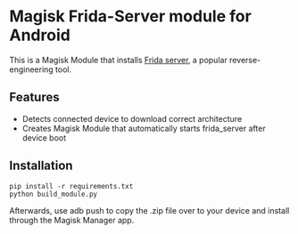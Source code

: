 # Magisk Frida-Server module for Android

This is a Magisk Module that installs [Frida server](https://www.frida.re), a popular reverse-engineering tool.

## Features

* Detects connected device to download correct architecture
* Creates Magisk Module that automatically starts frida_server after device boot


## Installation

```
pip install -r requirements.txt
python build_module.py
```

Afterwards, use adb push to copy the .zip file over to your device and install through the Magisk Manager app.